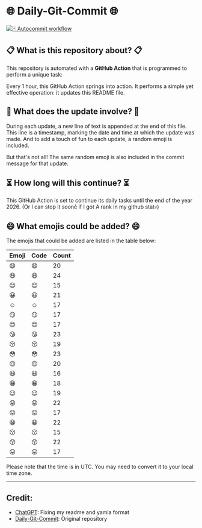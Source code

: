 # 🌐 Daily-Git-Commit 🌐

[![🃏 Autocommit workflow](https://github.com/kleqing/git-auto-commit/actions/workflows/main.yaml/badge.svg?event=check_run)](https://github.com/kleqing/git-auto-commit/actions/workflows/main.yaml)

## 📋 What is this repository about? 📋

This repository is automated with a **GitHub Action** that is programmed to perform a unique task:

Every 1 hour, this GitHub Action springs into action. It performs a simple yet effective operation: it updates this README file.

## 🔄 What does the update involve? 🔄

During each update, a new line of text is appended at the end of this file. This line is a timestamp, marking the date and time at which the update was made. And to add a touch of fun to each update, a random emoji is included.

But that's not all! The same random emoji is also included in the commit message for that update.

## ⏳ How long will this continue? ⏳

This GitHub Action is set to continue its daily tasks until the end of the year 2026. (Or I can stop it soonẻ if I got A rank in my github stat💀)

## 😄 What emojis could be added? 😄

The emojis that could be added are listed in the table below:

| Emoji | Code | Count |
| --- | --- | --- |
| 😄 | :smile: | 20 |
| 😆 | :laughing: | 24 |
| 😊 | :blush: | 15 |
| 😀 | :smiley: | 21 |
| ☺️ | :relaxed: | 17 |
| 😏 | :smirk: | 17 |
| 😍 | :heart_eyes: | 17 |
| 😘 | :kissing_heart: | 23 |
| 😚 | :kissing_closed_eyes: | 19 |
| 😳 | :flushed: | 23 |
| 😌 | :relieved: | 20 |
| 😆 | :satisfied: | 16 |
| 😁 | :grin: | 18 |
| 😉 | :wink: | 19 |
| 😜 | :stuck_out_tongue_winking_eye: | 22 |
| 😝 | :stuck_out_tongue_closed_eyes: | 17 |
| 😀 | :grinning: | 22 |
| 😗 | :kissing: | 15 |
| 😙 | :kissing_smiling_eyes: | 22 |
| 😛 | :stuck_out_tongue: | 17 |

Please note that the time is in UTC. You may need to convert it to your local time zone.

---

## Credit:

- [ChatGPT](chatgpt.com): Fixing my readme and yamla format
- [Daily-Git-Commit](https://github.com/diegomarty/daily-git-commit): Original repository

